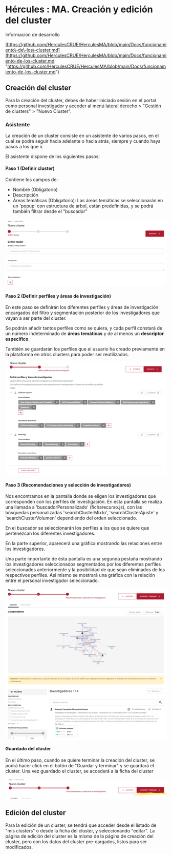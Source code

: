 # Hércules : MA. Creación y edición del cluster



  


Información de desarrollo

[https://github.com/HerculesCRUE/HerculesMA/blob/main/Docs/funcionamiento\-de\-los\-cluster.md](https://github.com/HerculesCRUE/HerculesMA/blob/main/Docs/funcionamiento-de-los-cluster.md "https://github.com/HerculesCRUE/HerculesMA/blob/main/Docs/funcionamiento-de-los-cluster.md")

## Creación del cluster

Para la creación del cluster, debes de haber iniciado sesión en el portal como personal investigador y acceder al menú lateral derecho \> "Gestión de clusters" \> "Nuevo Cluster".

### Asistente

La creación de un cluster consiste en un asistente de varios pasos, en el cual se podrá seguir hacia adelante o hacia atrás, siempre y cuando haya pasos a los que ir.

El asistente dispone de los siguientes pasos:

#### Paso 1 (Definir cluster)

Contiene los campos de:

* Nombre (Obligatorio)
* Descripción
* Áreas temáticas (Obligatorio): Las áreas temáticas se seleccionarán en un 'popup' con estructura de árbol, están predefinidas, y se podrá también filtrar desde el "buscador"

![](/attachments/598147448/598148111.png?effects=drop-shadow)

#### Paso 2 (Definir perfiles y áreas de investigación)

En este paso se definirán los diferentes perfiles y áreas de investigación encargados del filtro y segmentación posterior de los investigadores que vayan a ser parte del cluster.

Se podrán añadir tantos perfiles como se quiera, y cada perfil constará de un número indeterminado de **áreas temáticas** y de al menos un **descriptor específico**.

También se guardarán los perfiles que el usuario ha creado previamente en la plataforma en otros clusters para poder ser reutilizados.

![](/attachments/598147448/598148114.png?effects=drop-shadow)

#### Paso 3 (Recomendaciones y selección de investigadores)

Nos encontramos en la pantalla donde se eligen los investigadores que corresponden con los perfiles de investigación. En esta pantalla se realiza una llamada a 'buscadorPersonalizado' (ficharecurso.js), con las búsquedas personalizadas 'searchClusterMixto', 'searchClusterAjuste' y 'searchClusterVolumen' dependiendo del orden seleccionado.

En el buscador se seleccionarán los perfiles a los que se quiere que pertenezcan los diferentes investigadores.

En la parte superior, aparecerá una gráfica mostrando las relaciones entre los investigadores.

Una parte importante de ésta pantalla es una segunda pestaña mostrando los investigadores seleccionados segmentados por los diferentes perfiles seleccionados anteriormente y la posibilidad de que sean eliminados de los respectivos perfiles. Así mismo se mostrará una gráfica con la relación entre el personal investigador seleccionado.

![](/attachments/598147448/598148113.png?effects=drop-shadow)

  


#### Guardado del cluster

En el último paso, cuando se quiere terminar la creación del cluster, se podrá hacer click en el botón de "Guardar y terminar" y se guardará el cluster. Una vez guardado el cluster, se accederá a la ficha del cluster

![](/attachments/598147448/598148112.png?effects=drop-shadow)

## Edición del cluster

Para la edición de un cluster, se tendrá que acceder desde el listado de "mis clusters" o desde la ficha del cluster, y seleccionando "editar". La página de edición del cluster es la misma de la página de creación del cluster, pero con los datos del cluster pre\-cargados, listos para ser modificados.

  





